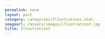 ```yaml
---
permalink: none
layout: post
category: categories/Illustrations.html
imageurl: /assets/images/illustration3.jpg
title: Illustration3
---
```

